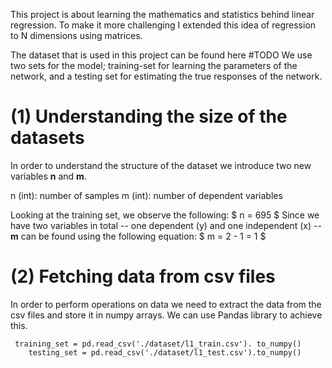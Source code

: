 This project is about learning the mathematics and statistics behind linear regression. To make it more challenging I extended this idea of regression to N dimensions using matrices. 

The dataset that is used in this project can be found here #TODO
We use two sets for the model; training-set for learning the parameters of the network, and a testing set for estimating the true responses of the network.

# (1) Understanding the size of the datasets
In order to understand the structure of the dataset we introduce two new variables **n** and **m**. 

n (int): number of samples
m (int): number of dependent variables

Looking at the training set, we observe the following:
$ n = 695 $
Since we have two variables in total -- one dependent (y) and one independent (x) -- **m** can be found using the following equation:
$ m = 2 - 1 = 1 $

# (2) Fetching data from csv files
In order to perform operations on data we need to extract the data from the csv files and store it in numpy arrays. We can use Pandas library to achieve this.

```
 training_set = pd.read_csv('./dataset/l1_train.csv'). to_numpy()
    testing_set = pd.read_csv('./dataset/l1_test.csv').to_numpy()
```


